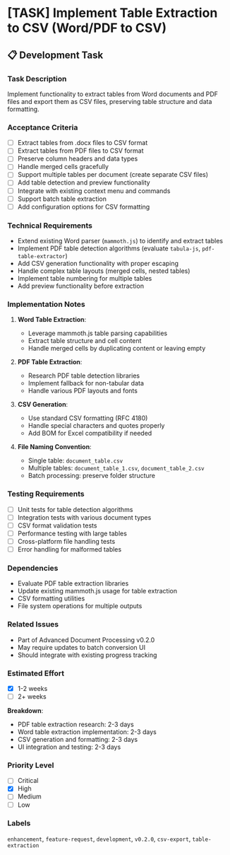 # [TASK] Implement Table Extraction to CSV (Word/PDF to CSV)

## 📋 Development Task

### Task Description
Implement functionality to extract tables from Word documents and PDF files and export them as CSV files, preserving table structure and data formatting.

### Acceptance Criteria
- [ ] Extract tables from .docx files to CSV format
- [ ] Extract tables from PDF files to CSV format  
- [ ] Preserve column headers and data types
- [ ] Handle merged cells gracefully
- [ ] Support multiple tables per document (create separate CSV files)
- [ ] Add table detection and preview functionality
- [ ] Integrate with existing context menu and commands
- [ ] Support batch table extraction
- [ ] Add configuration options for CSV formatting

### Technical Requirements
- Extend existing Word parser (`mammoth.js`) to identify and extract tables
- Implement PDF table detection algorithms (evaluate `tabula-js`, `pdf-table-extractor`)
- Add CSV generation functionality with proper escaping
- Handle complex table layouts (merged cells, nested tables)
- Implement table numbering for multiple tables
- Add preview functionality before extraction

### Implementation Notes
1. **Word Table Extraction**:
   - Leverage mammoth.js table parsing capabilities
   - Extract table structure and cell content
   - Handle merged cells by duplicating content or leaving empty

2. **PDF Table Extraction**:
   - Research PDF table detection libraries
   - Implement fallback for non-tabular data
   - Handle various PDF layouts and fonts

3. **CSV Generation**:
   - Use standard CSV formatting (RFC 4180)
   - Handle special characters and quotes properly
   - Add BOM for Excel compatibility if needed

4. **File Naming Convention**:
   - Single table: `document_table.csv`
   - Multiple tables: `document_table_1.csv`, `document_table_2.csv`
   - Batch processing: preserve folder structure

### Testing Requirements
- [ ] Unit tests for table detection algorithms
- [ ] Integration tests with various document types
- [ ] CSV format validation tests
- [ ] Performance testing with large tables
- [ ] Cross-platform file handling tests
- [ ] Error handling for malformed tables

### Dependencies
- Evaluate PDF table extraction libraries
- Update existing mammoth.js usage for table extraction
- CSV formatting utilities
- File system operations for multiple outputs

### Related Issues
- Part of Advanced Document Processing v0.2.0
- May require updates to batch conversion UI
- Should integrate with existing progress tracking

### Estimated Effort
- [x] 1-2 weeks
- [ ] 2+ weeks

**Breakdown**:
- PDF table extraction research: 2-3 days
- Word table extraction implementation: 2-3 days  
- CSV generation and formatting: 2-3 days
- UI integration and testing: 2-3 days

### Priority Level
- [ ] Critical
- [x] High  
- [ ] Medium
- [ ] Low

### Labels
`enhancement`, `feature-request`, `development`, `v0.2.0`, `csv-export`, `table-extraction`
